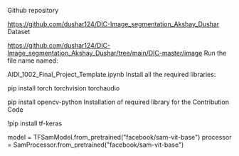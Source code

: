 Github repository

https://github.com/dushar124/DIC-Image_segmentation_Akshay_Dushar
Dataset

https://github.com/dushar124/DIC-Image_segmentation_Akshay_Dushar/tree/main/DIC-master/image
Run the file name named:

AIDI_1002_Final_Project_Template.ipynb
Install all the required libraries:

pip install torch torchvision torchaudio

pip install opencv-python
Installation of required library for the Contribution Code

!pip install tf-keras

model = TFSamModel.from_pretrained("facebook/sam-vit-base")
processor = SamProcessor.from_pretrained("facebook/sam-vit-base")
